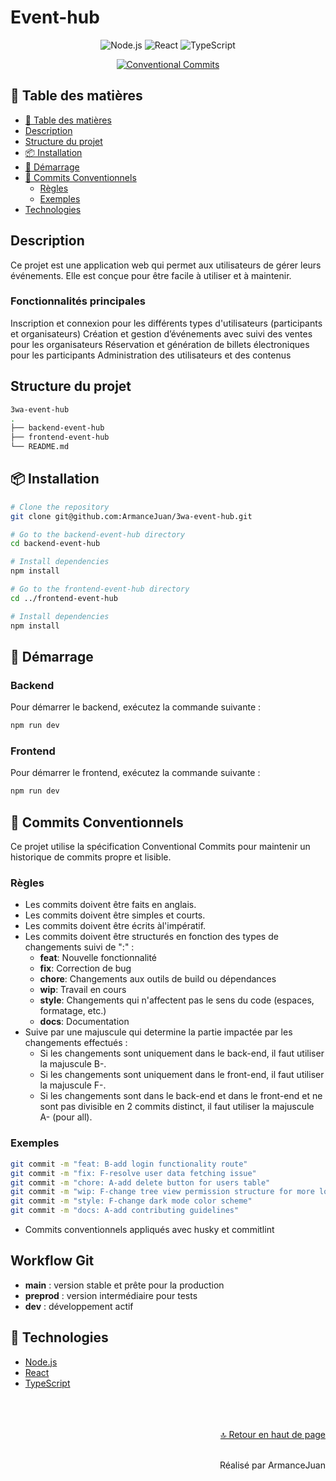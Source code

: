 # Event-hub

<div align="center">

![Node.js](https://img.shields.io/badge/Node%20js-339933?style=for-the-badge&logo=nodedotjs&logoColor=white)
![React](https://img.shields.io/badge/React-20232A?style=for-the-badge&logo=react&logoColor=61DAFB)
![TypeScript](https://img.shields.io/badge/TypeScript-007ACC?style=for-the-badge&logo=typescript&logoColor=white)

[![Conventional Commits](https://img.shields.io/badge/Conventional%20Commits-1.0.0-%23FE5196?style=for-the-badge&logo=conventionalcommits&logoColor=white)](https://conventionalcommits.org)

</div>

## 📝 Table des matières

- [📝 Table des matières](#-table-des-matières)
- [Description](#description)
- [Structure du projet](#structure-du-projet)
- [📦 Installation](#-installation)
- [🚀 Démarrage](#-démarrage)
- [🔧 Commits Conventionnels](#commits-conventionnels)
  - [Règles](#règles)
  - [Exemples](#exemples)
- [Technologies](#technologies)

## Description

Ce projet est une application web qui permet aux utilisateurs de gérer leurs événements. Elle est conçue pour être facile à utiliser et à maintenir.

### Fonctionnalités principales

Inscription et connexion pour les différents types d'utilisateurs (participants et organisateurs)
Création et gestion d’événements avec suivi des ventes pour les organisateurs
Réservation et génération de billets électroniques pour les participants
Administration des utilisateurs et des contenus

## Structure du projet

```bash
3wa-event-hub
.
├── backend-event-hub
├── frontend-event-hub
└── README.md
```

## 📦 Installation

```bash
# Clone the repository
git clone git@github.com:ArmanceJuan/3wa-event-hub.git

# Go to the backend-event-hub directory
cd backend-event-hub

# Install dependencies
npm install

# Go to the frontend-event-hub directory
cd ../frontend-event-hub

# Install dependencies
npm install
```

## 🚀 Démarrage

### Backend

Pour démarrer le backend, exécutez la commande suivante :

```bash
npm run dev
```

### Frontend

Pour démarrer le frontend, exécutez la commande suivante :

```bash
npm run dev
```

## 🔧 Commits Conventionnels

Ce projet utilise la spécification Conventional Commits pour maintenir un historique de commits propre et lisible.

### Règles

- Les commits doivent être faits en anglais.
- Les commits doivent être simples et courts.
- Les commits doivent être écrits àl'impératif.
- Les commits doivent être structurés en fonction des types de changements suivi de ":" :
  - **feat**: Nouvelle fonctionnalité
  - **fix**: Correction de bug
  - **chore**: Changements aux outils de build ou dépendances
  - **wip**: Travail en cours
  - **style**: Changements qui n'affectent pas le sens du code (espaces, formatage, etc.)
  - **docs**: Documentation
- Suive par une majuscule qui determine la partie impactée par les changements effectués :
  - Si les changements sont uniquement dans le back-end, il faut utiliser la majuscule B-.
  - Si les changements sont uniquement dans le front-end, il faut utiliser la majuscule F-.
  - Si les changements sont dans le back-end et dans le front-end et ne sont pas divisible en 2 commits distinct, il faut utiliser la majuscule A- (pour all).

### Exemples

```bash
git commit -m "feat: B-add login functionality route"
git commit -m "fix: F-resolve user data fetching issue"
git commit -m "chore: A-add delete button for users table"
git commit -m "wip: F-change tree view permission structure for more logical auto-completion"
git commit -m "style: F-change dark mode color scheme"
git commit -m "docs: A-add contributing guidelines"
```

- Commits conventionnels appliqués avec husky et commitlint

## Workflow Git

- **main** : version stable et prête pour la production
- **preprod** : version intermédiaire pour tests
- **dev** : développement actif

## 📝 Technologies

- [Node.js](https://nodejs.org/en/)
- [React](https://reactjs.org/)
- [TypeScript](https://www.typescriptlang.org/)

<div>
</br>
</br>
</br>
<div align="right">
<a href="#top">🔝 Retour en haut de page</a>
</div>
</br>
<p align="right">Réalisé par ArmanceJuan</p>
</div>
